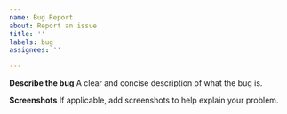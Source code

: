 ```yaml
---
name: Bug Report
about: Report an issue
title: ''
labels: bug
assignees: ''

---
```


<!-- Before opening an issue:
* Use the template below.
* Include the plugin name if the issue is being caused by a plugin.
* Make sure you have updated to the latest available version.
* Try not to report multiple unrelated issues in the same submission, open new issues for them instead. -->

**Describe the bug**
A clear and concise description of what the bug is.

**Screenshots**
If applicable, add screenshots to help explain your problem.
